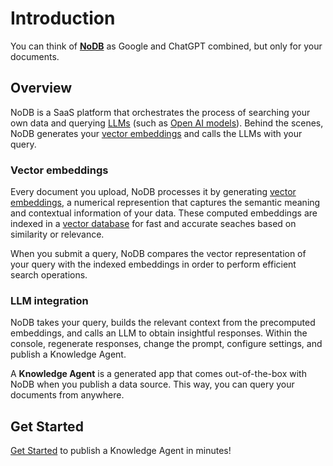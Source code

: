 # Introduction

You can think of **[NoDB](https://nodb.ai)** as Google and ChatGPT combined, but only for your documents.

## Overview

NoDB is a SaaS platform that orchestrates the process of searching your own data and querying [LLMs](https://nodb.ai) (such as [Open AI models](https://platform.openai.com/docs/models)). Behind the scenes, NoDB generates your [vector embeddings](https://www.pinecone.io/learn/vector-embeddings-for-developers/) and calls the LLMs with your query.

### Vector embeddings

Every document you upload, NoDB processes it by generating [vector embeddings](https://www.pinecone.io/learn/vector-embeddings-for-developers/), a numerical represention that captures the semantic meaning and contextual information of your data. These computed embeddings are indexed in a [vector database](https://www.pinecone.io/learn/vector-database/) for fast and accurate seaches based on similarity or relevance.

When you submit a query, NoDB compares the vector representation of your query with the indexed embeddings in order to perform efficient search operations.

### LLM integration

NoDB takes your query, builds the relevant context from the precomputed embeddings, and calls an LLM to obtain insightful responses. Within the console, regenerate responses, change the prompt, configure settings, and publish a Knowledge Agent.

A **Knowledge Agent** is a generated app that comes out-of-the-box with NoDB when you publish a data source. This way, you can query your documents from anywhere.

## Get Started

[Get Started](/docs/get-started) to publish a Knowledge Agent in minutes!
